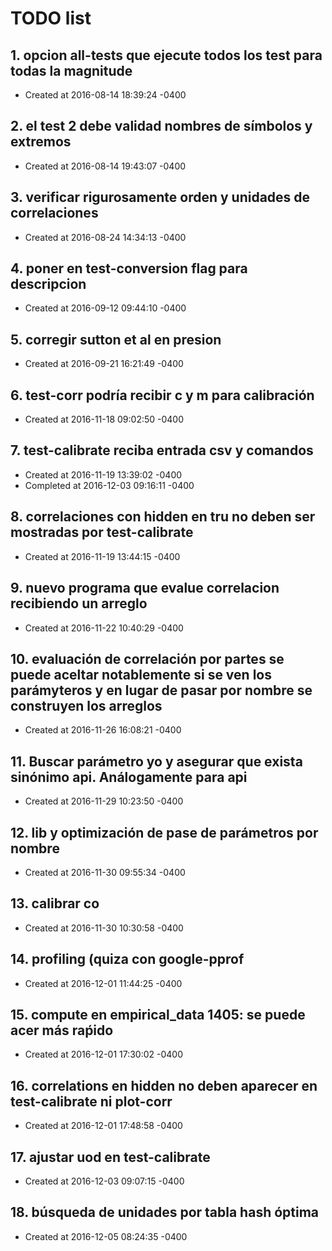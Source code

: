 # TODO list
## 1. opcion all-tests que ejecute todos los test para todas la magnitude
- Created at   2016-08-14 18:39:24 -0400

## 2. el test 2 debe validad nombres de símbolos y extremos
- Created at   2016-08-14 19:43:07 -0400

## 3. verificar rigurosamente orden y unidades de correlaciones
- Created at   2016-08-24 14:34:13 -0400

## 4. poner en test-conversion flag para descripcion
- Created at   2016-09-12 09:44:10 -0400

## 5. corregir sutton et al en presion
- Created at   2016-09-21 16:21:49 -0400

## 6. test-corr podría recibir c y m para calibración
- Created at   2016-11-18 09:02:50 -0400

## 7. test-calibrate reciba entrada csv y comandos
- Created at   2016-11-19 13:39:02 -0400
- Completed at 2016-12-03 09:16:11 -0400

## 8. correlaciones con hidden en tru no deben ser mostradas por test-calibrate
- Created at   2016-11-19 13:44:15 -0400

## 9. nuevo programa que evalue correlacion recibiendo un arreglo
- Created at   2016-11-22 10:40:29 -0400

## 10. evaluación de correlación por partes se puede aceltar notablemente si se ven los parámyteros y en lugar de pasar por nombre se construyen los arreglos
- Created at   2016-11-26 16:08:21 -0400

## 11. Buscar parámetro yo y asegurar que exista sinónimo api. Análogamente para api
- Created at   2016-11-29 10:23:50 -0400

## 12. lib y optimización de pase de parámetros por nombre
- Created at   2016-11-30 09:55:34 -0400

## 13. calibrar co
- Created at   2016-11-30 10:30:58 -0400

## 14. profiling (quiza con google-pprof
- Created at   2016-12-01 11:44:25 -0400

## 15. compute en empirical_data 1405: se puede acer más raṕido
- Created at   2016-12-01 17:30:02 -0400

## 16. correlations en hidden no deben aparecer en test-calibrate ni plot-corr
- Created at   2016-12-01 17:48:58 -0400

## 17. ajustar uod en test-calibrate
- Created at   2016-12-03 09:07:15 -0400

## 18. búsqueda de unidades por tabla hash óptima
- Created at   2016-12-05 08:24:35 -0400

